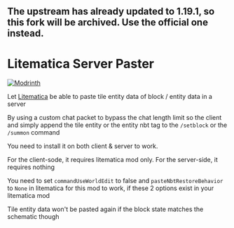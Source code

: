 ## The upstream has already updated to 1.19.1, so this fork will be archived. Use the official one instead.

# Litematica Server Paster

[![Modrinth](https://img.shields.io/modrinth/dt/HCbarMw6?label=Modrinth%20Downloads)](https://modrinth.com/mod/litematica-server-paster)

Let [Litematica](https://github.com/maruohon/litematica) be able to paste tile entity data of block / entity data in a server

By using a custom chat packet to bypass the chat length limit so the client and simply append the tile entity or the entity nbt tag to the `/setblock` or the `/summon` command

You need to install it on both client & server to work.

For the client-sode, it requires litematica mod only. For the server-side, it requires nothing

You need to set `commandUseWorldEdit` to false and `pasteNbtRestoreBehavior` to `None` in litematica for this mod to work, if these 2 options exist in your litematica mod

Tile entity data won't be pasted again if the block state matches the schematic though

